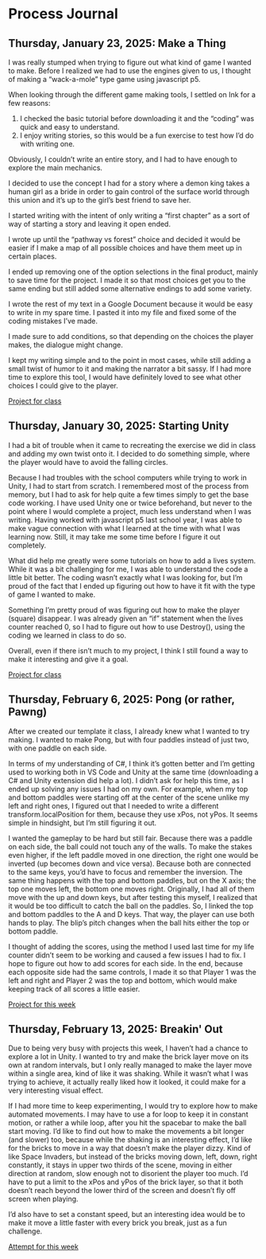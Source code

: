 # Process Journal

## Thursday, January 23, 2025: Make a Thing

I was really stumped when trying to figure out what kind of game I wanted to make. Before I realized we had to use the engines given to us, I thought of making a “wack-a-mole” type game using javascript p5.

When looking through the different game making tools, I settled on Ink for a few reasons:

1.	I checked the basic tutorial before downloading it and the “coding” was quick and easy to understand.
2.	I enjoy writing stories, so this would be a fun exercise to test how I’d do with writing one.

Obviously, I couldn’t write an entire story, and I had to have enough to explore the main mechanics.

I decided to use the concept I had for a story where a demon king takes a human girl as a bride in order to gain control of the surface world through this union and it’s up to the girl’s best friend to save her.

I started writing with the intent of only writing a “first chapter” as a sort of way of starting a story and leaving it open ended.

I wrote up until the “pathway vs forest” choice and decided it would be easier if I make a map of all possible choices and have them meet up in certain places.

I ended up removing one of the option selections in the final product, mainly to save time for the project. I made it so that most choices get you to the same ending but still added some alternative endings to add some variety.

I wrote the rest of my text in a Google Document because it would be easy to write in my spare time. I pasted it into my file and fixed some of the coding mistakes I’ve made.

I made sure to add conditions, so that depending on the choices the player makes, the dialogue might change.

I kept my writing simple and to the point in most cases, while still adding a small twist of humor to it and making the narrator a bit sassy. If I had more time to explore this tool, I would have definitely loved to see what other choices I could give to the player. 

[Project for class](../Projects/make-a-thing)

## Thursday, January 30, 2025: Starting Unity

I had a bit of trouble when it came to recreating the exercise we did in class and adding my own twist onto it. I decided to do something simple, where the player would have to avoid the falling circles.

Because I had troubles with the school computers while trying to work in Unity, I had to start from scratch. I remembered most of the process from memory, but I had to ask for help quite a few times simply to get the base code working. I have used Unity one or twice beforehand, but never to the point where I would complete a project, much less understand when I was writing. Having worked with javascript p5 last school year, I was able to make vague connection with what I learned at the time with what I was learning now. Still, it may take me some time before I figure it out completely.

What did help me greatly were some tutorials on how to add a lives system. While it was a bit challenging for me, I was able to understand the code a little bit better. The coding wasn’t exactly what I was looking for, but I’m proud of the fact that I ended up figuring out how to have it fit with the type of game I wanted to make.

Something I’m pretty proud of was figuring out how to make the player (square) disappear. I was already given an “if” statement when the lives counter reached 0, so I had to figure out how to use Destroy(), using the coding we learned in class to do so.

Overall, even if there isn’t much to my project, I think I still found a way to make it interesting and give it a goal.

[Project for class](../Projects/testUnity/)

## Thursday, February 6, 2025: Pong (or rather, Pawng)

After we created our template it class, I already knew what I wanted to try making. I wanted to make Pong, but with four paddles instead of just two, with one paddle on each side.

In terms of my understanding of C#, I think it’s gotten better and I’m getting used to working both in VS Code and Unity at the same time (downloading a C# and Unity extension did help a lot). I didn’t ask for help this time, as I ended up solving any issues I had on my own. For example, when my top and bottom paddles were starting off at the center of the scene unlike my left and right ones, I figured out that I needed to write a different transform.localPosition for them, because they use xPos, not yPos. It seems simple in hindsight, but I’m still figuring it out.

I wanted the gameplay to be hard but still fair. Because there was a paddle on each side, the ball could not touch any of the walls. To make the stakes even higher, if the left paddle moved in one direction, the right one would be inverted (up becomes down and vice versa). Because both are connected to the same keys, you’d have to focus and remember the inversion. The same thing happens with the top and bottom paddles, but on the X axis; the top one moves left, the bottom one moves right. Originally, I had all of them move with the up and down keys, but after testing this myself, I realized that it would be too difficult to catch the ball on the paddles. So, I linked the top and bottom paddles to the A and D keys. That way, the player can use both hands to play. The blip’s pitch changes when the ball hits either the top or bottom paddle.

I thought of adding the scores, using the method I used last time for my life counter didn’t seem to be working and caused a few issues I had to fix. I hope to figure out how to add scores for each side. In the end, because each opposite side had the same controls, I made it so that Player 1 was the left and right and Player 2 was the top and bottom, which would make keeping track of all scores a little easier.

[Project for this week](../Projects/pawngFour/)

## Thursday, February 13, 2025: Breakin' Out

Due to being very busy with projects this week, I haven’t had a chance to explore a lot in Unity. I wanted to try and make the brick layer move on its own at random intervals, but I only really managed to make the layer move within a single area, kind of like it was shaking. While it wasn’t what I was trying to achieve, it actually really liked how it looked, it could make for a very interesting visual effect.

If I had more time to keep experimenting, I would try to explore how to make automated movements. I may have to use a for loop to keep it in constant motion, or rather a while loop, after you hit the spacebar to make the ball start moving. I’d like to find out how to make the movements a bit longer (and slower) too, because while the shaking is an interesting effect, I’d like for the bricks to move in a way that doesn’t make the player dizzy. Kind of like Space Invaders, but instead of the bricks moving down, left, down, right constantly, it stays in upper two thirds of the scene, moving in either direction at random, slow enough not to disorient the player too much. I’d have to put a limit to the xPos and yPos of the brick layer, so that it both doesn’t reach beyond the lower third of the screen and doesn’t fly off screen when playing.

I’d also have to set a constant speed, but an interesting idea would be to make it move a little faster with every brick you break, just as a fun challenge.

[Attempt for this week](../Projects/breakinOut/)


